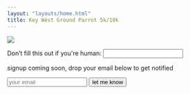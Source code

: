 ```yaml
---
layout: "layouts/home.html"
title: Key West Ground Parrot 5k/10k
---
```


<img class="rounded-lg overflow-hidden" src="https://res.cloudinary.com/duzmgsio4/image/upload/v1604602821/keywestgroundparrot.com/5k-race-full.png">

<form action="/" class="p-4 m-6 text-center mx-auto border-2 border-dashed border-red-500" method="post" name="email-list" netlify netlify-honeypot="bot-field">
    <p class="hidden">
    <label>Don’t fill this out if you're human: <input name="bot-field" /></label>
    </p>
    <p class="text-sm my-3">signup coming soon, drop your email below to get notified</p>
    <input type="email" name="email" placeholder="your email" class="p-2 rounded" auto-complete="email" required>
    <button type="submit" class="p-2 bg-green-200 hover:bg-green-300 rounded">let me know</button>
</form>